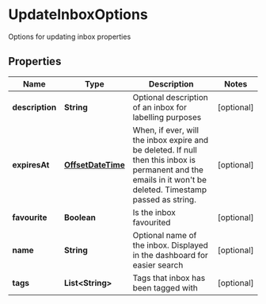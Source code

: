 

# UpdateInboxOptions

Options for updating inbox properties
## Properties

Name | Type | Description | Notes
------------ | ------------- | ------------- | -------------
**description** | **String** | Optional description of an inbox for labelling purposes |  [optional]
**expiresAt** | [**OffsetDateTime**](OffsetDateTime.md) | When, if ever, will the inbox expire and be deleted. If null then this inbox is permanent and the emails in it won&#39;t be deleted. Timestamp passed as string. |  [optional]
**favourite** | **Boolean** | Is the inbox favourited |  [optional]
**name** | **String** | Optional name of the inbox. Displayed in the dashboard for easier search |  [optional]
**tags** | **List&lt;String&gt;** | Tags that inbox has been tagged with |  [optional]



